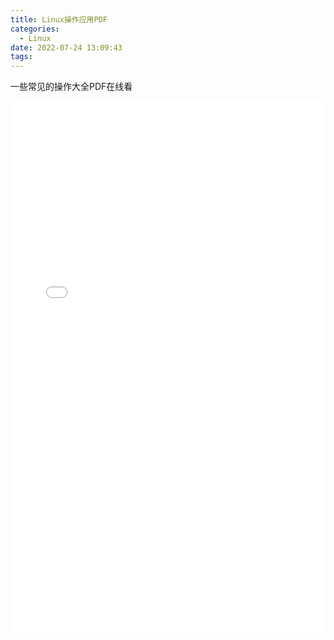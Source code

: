 ```yaml
---
title: Linux操作应用PDF
categories:
  - Linux
date: 2022-07-24 13:09:43
tags:
---
```


一些常见的操作大全PDF在线看

<!--more-->

<iframe  
height=850
width="100%"
src="./3286482791.pdf"  
frameborder=0  
allowfullscreen>
</iframe>
